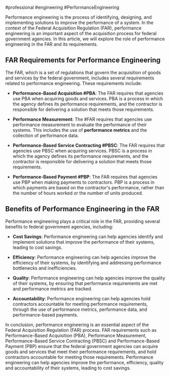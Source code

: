 #professional #engineering #PerformanceEngineering 

Performance engineering is the process of identifying, designing, and implementing solutions to improve the performance of a system. In the context of the Federal Acquisition Regulation (FAR), performance engineering is an important aspect of the acquisition process for federal government agencies. In this article, we will explore the role of performance engineering in the FAR and its requirements.

## FAR Requirements for Performance Engineering

The FAR, which is a set of regulations that govern the acquisition of goods and services by the federal government, includes several requirements related to performance engineering. These requirements include:

-   **Performance-Based Acquisition #PBA**: The FAR requires that agencies use PBA when acquiring goods and services. PBA is a process in which the agency defines its performance requirements, and the contractor is responsible for delivering a solution that meets those requirements.
    
-   **Performance Measurement**: The #FAR requires that agencies use performance measurement to evaluate the performance of their systems. This includes the use of **performance metrics** and the collection of performance data.
    
-   **Performance-Based Service Contracting #PBSC**: The FAR requires that agencies use PBSC when acquiring services. PBSC is a process in which the agency defines its performance requirements, and the contractor is responsible for delivering a solution that meets those requirements.
    
-   **Performance-Based Payment #PBP**: The FAR requires that agencies use PBP when making payments to contractors. PBP is a process in which payments are based on the contractor's performance, rather than the number of hours worked or the number of units produced.
    

## Benefits of Performance Engineering in the FAR

Performance engineering plays a critical role in the FAR, providing several benefits to federal government agencies, including:

-   **Cost Savings**: Performance engineering can help agencies identify and implement solutions that improve the performance of their systems, leading to cost savings.
    
-   **Efficiency**: Performance engineering can help agencies improve the efficiency of their systems, by identifying and addressing performance bottlenecks and inefficiencies.
    
-   **Quality**: Performance engineering can help agencies improve the quality of their systems, by ensuring that performance requirements are met and performance metrics are tracked.
    
-   **Accountability**: Performance engineering can help agencies hold contractors accountable for meeting performance requirements, through the use of performance metrics, performance data, and performance-based payments.
    

In conclusion, performance engineering is an essential aspect of the Federal Acquisition Regulation (FAR) process. FAR requirements such as Performance-Based Acquisition (PBA), Performance Measurement, Performance-Based Service Contracting (PBSC) and Performance-Based Payment (PBP) ensure that the federal government agencies can acquire goods and services that meet their performance requirements, and hold contractors accountable for meeting those requirements. Performance engineering can help agencies improve the performance, efficiency, quality and accountability of their systems, leading to cost savings.
